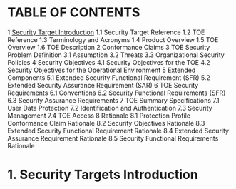 # TABLE OF CONTENTS
1 [Security Target Introduction]()
1.1 Security Target Reference 
1.2 TOE Reference 
1.3 Terminology and Acronyms
1.4 Product Overview
1.5 TOE Overview 
1.6 TOE Description
2 Conformance Claims
3 TOE Security Problem Definition
3.1 Assumption
3.2 Threats
3.3 Organizational Security Policies
4 Security Objectives
4.1 Security Objectives for the TOE
4.2 Security Objectives for the Operational Environment
5 Extended Components
5.1 Extended Security Functional Requirement (SFR)
5.2 Extended Security Assurance Requirement (SAR)
6 TOE Security Requirements
6.1 Conventions
6.2 Security Functional Requirements (SFR)
6.3 Security Assurance Requirements
7 TOE Summary Specifications
7.1 User Data Protection
7.2 Identification and Authentication
7.3 Security Management
7.4 TOE Access
8 Rationale
8.1 Protection Profile Conformance Claim Rationale
8.2 Security Objectives Rationale
8.3 Extended Security Functional Requirement Rationale
8.4 Extended Security Assurance Requirement Rationale
8.5 Security Functional Requirements Rationale

# 1. Security Targets Introduction
